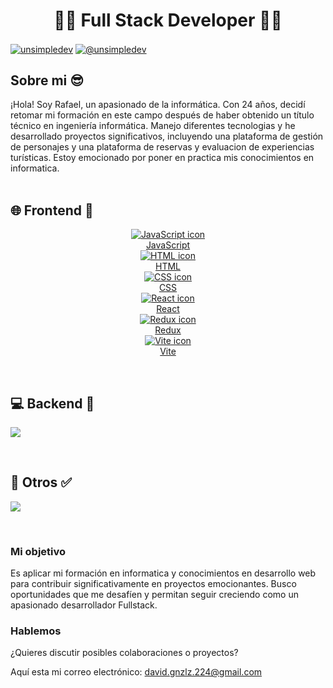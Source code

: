 <h1 align="center">👨‍💻 Full Stack Developer 👨‍💻</h1> 
<p align="left">
<a href="https://www.linkedin.com/in/rafael-d-gonzalez-n/" target="blank"><img align="center" src="https://img.shields.io/badge/LinkedIn-0077B5?style=for-the-badge&logo=linkedin&logoColor=white" alt="unsimpledev"/></a>
<a href = "mailto:david.gnzlz.224@gmail.com" target="blank"><img align="center" src="https://img.shields.io/badge/Gmail-D14836?style=for-the-badge&logo=gmail&logoColor=white" alt="@unsimpledev"  /></a>
  </p>
<h2>Sobre mi 😎</h2>
¡Hola! Soy Rafael, un apasionado de la informática. Con 24 años, decidí retomar mi formación en este campo después de haber obtenido un título técnico en ingeniería informática. Manejo diferentes tecnologias y he desarrollado proyectos significativos, incluyendo una plataforma de gestión de personajes y una plataforma de reservas y evaluacion de experiencias turísticas. Estoy emocionado por poner en practica mis conocimientos en informatica.

<br>
<br>
<h2 > 🌐 Frontend 🎨 </h2>
<!--tech stack icons-->
<p align="left">
  <a href="https://skillicons.dev">
    <div style="text-align: center;">
      <img src="https://skillicons.dev/icons?i=js" title="JavaScript" alt="JavaScript icon"/>
      <br>
      JavaScript
    </div>
    <div style="text-align: center;">
      <img src="https://skillicons.dev/icons?i=html" title="HTML" alt="HTML icon"/>
      <br>
      HTML
    </div>
    <div style="text-align: center;">
      <img src="https://skillicons.dev/icons?i=css" title="CSS" alt="CSS icon"/>
      <br>
      CSS
    </div>
    <div style="text-align: center;">
      <img src="https://skillicons.dev/icons?i=react" title="React" alt="React icon"/>
      <br>
      React
    </div>
    <div style="text-align: center;">
      <img src="https://skillicons.dev/icons?i=redux" title="Redux" alt="Redux icon"/>
      <br>
      Redux
    </div>
    <div style="text-align: center;">
      <img src="https://skillicons.dev/icons?i=vite" title="Vite" alt="Vite icon"/>
      <br>
      Vite
    </div>
  </a>
</p>

<br>

<h2 >  💻 Backend 🔧 </h2>
<p align="left">
  <a href="https://skillicons.dev">
    <img src="https://skillicons.dev/icons?i=nodejs,express,mongodb,mysql,postgres,sequelize,firebase" />
  </a>
</p>

<br>

<h2 >  🤔 Otros ✅ </h2>
<p align="left">
  <a href="https://skillicons.dev">
    <img src="https://skillicons.dev/icons?i=git,github,vscode,postman" />
  </a>
</p>

<br>

### Mi objetivo

Es aplicar mi formación en informatica y conocimientos en desarrollo web para contribuir significativamente en proyectos emocionantes. Busco oportunidades que me desafíen y permitan seguir creciendo como un apasionado desarrollador Fullstack.

### Hablemos

¿Quieres discutir posibles colaboraciones o proyectos? 

Aquí esta mi correo electrónico: david.gnzlz.224@gmail.com
